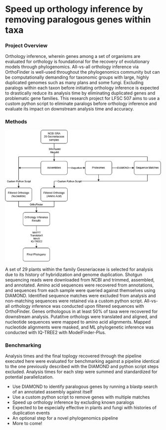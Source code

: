 # Speed up orthology inference by removing paralogous genes within taxa

### Project Overview

Orthology inference, wherein genes among a set of organisms are evaluated for orthology is foundational for the recovery of evolutionary models through phylogenomics. All-vs-all orthology inference via OrthoFinder is well-used throughout the phylogenomics community but can be computationally demanding for taxonomic groups with large, highly duplicated genomes such as many plans and some fungi. Excluding paralogs within each taxon before initiating orthology inference is expected to drastically reduce its analysis time by eliminating duplicated genes and problematic gene families. This research project for LFSC 507 aims to use a custom python script to eliminate paralogs before orthology inference and evaluate its impact on downstream analysis time and accuracy.

### Methods

![alt text](https://github.com/jacksonhturner/lfsc_507/blob/main/final_project/LFSC_507_workflow.drawio.png)

A set of 29 plants within the family Gesneriaceae is selected for analysis due to its history of hybridization and genome duplication. Shotgun sequencing reads were downloaded from NCBI and trimmed, assembled, and annotated. Amino acid sequences were recovered from annotations, and sequences from each sample were queried against themselves using DIAMOND. Identified sequence matches were excluded from analysis and non-matching sequences were retained via a custom python script. All-vs-all orthology inference was conducted upon filtered sequences with OrthoFinder. Genes orthologous in at least 50% of taxa were recovered for downstream analysis. Putatitve orthologs were translated and aligned, and nucleotide sequences were mapped to amino acid alignments. Mapped nucleotide alignments were masked, and ML phylogenetic inference was conducted with IQ-TREE2 with ModelFinder-Plus. 

### Benchmarking

Analysis times and the final toplogy recovered through the pipeline executed here were evaluated for benchmarking against a pipeline identical to the one previously described with the DIAMOND and python script steps excluded. Analysis times for each step were summed and standardized for potential parallelization. 

* Use DIAMOND to identify paralogous genes by running a blastp search of an annotated assembly against itself
* Use a custom python script to remove genes with multiple matches
* Speed up orthology inference by excluding known paralogs
* Expected to be especially effective in plants and fungi with histories of duplication events
* An optional step for a novel phylogenomics pipeline
* More to come!
